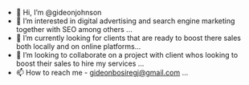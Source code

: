 - 👋 Hi, I’m @gideonjohnson
- 👀 I’m interested in digital advertising and search engine marketing together with SEO among others ...
- 🌱 I’m currently looking for clients that are ready to boost there sales both locally and on online platforms...
- 💞️ I’m looking to collaborate on a project with  client whos looking to boost their sales to hire my services ...
- 📫 How to reach me - gideonbosiregj@gmail.com ...

<!---
gideonjohnson/gideonjohnson is a ✨ special ✨ repository because its `README.md` (this file) appears on your GitHub profile.
You can click the Preview link to take a look at your changes.
--->
